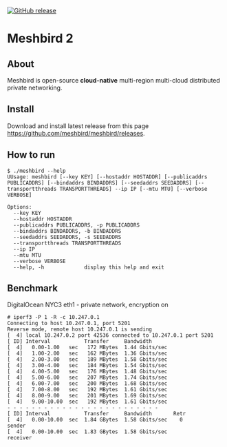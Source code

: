 [![GitHub release](https://img.shields.io/github/release/meshbird/meshbird/all.svg?style=flat-square)](https://github.com/meshbird/meshbird/releases)

# Meshbird 2

## About

Meshbird is open-source **cloud-native** multi-region multi-cloud distributed private networking.

## Install

Download and install latest release from this page https://github.com/meshbird/meshbird/releases.

## How to run

```
$ ./meshbird --help
UUsage: meshbird [--key KEY] [--hostaddr HOSTADDR] [--publicaddrs PUBLICADDRS] [--bindaddrs BINDADDRS] [--seedaddrs SEEDADDRS] [--transportthreads TRANSPORTTHREADS] --ip IP [--mtu MTU] [--verbose VERBOSE]

Options:
  --key KEY
  --hostaddr HOSTADDR
  --publicaddrs PUBLICADDRS, -p PUBLICADDRS
  --bindaddrs BINDADDRS, -b BINDADDRS
  --seedaddrs SEEDADDRS, -s SEEDADDRS
  --transportthreads TRANSPORTTHREADS
  --ip IP
  --mtu MTU
  --verbose VERBOSE
  --help, -h             display this help and exit
```

## Benchmark

DigitalOcean NYC3 eth1 - private network, encryption on

```
# iperf3 -P 1 -R -c 10.247.0.1                                          
Connecting to host 10.247.0.1, port 5201
Reverse mode, remote host 10.247.0.1 is sending
[  4] local 10.247.0.2 port 42536 connected to 10.247.0.1 port 5201
[ ID] Interval           Transfer     Bandwidth
[  4]   0.00-1.00   sec   172 MBytes  1.44 Gbits/sec                  
[  4]   1.00-2.00   sec   162 MBytes  1.36 Gbits/sec                  
[  4]   2.00-3.00   sec   189 MBytes  1.58 Gbits/sec                  
[  4]   3.00-4.00   sec   184 MBytes  1.54 Gbits/sec                  
[  4]   4.00-5.00   sec   176 MBytes  1.48 Gbits/sec                  
[  4]   5.00-6.00   sec   207 MBytes  1.74 Gbits/sec                  
[  4]   6.00-7.00   sec   200 MBytes  1.68 Gbits/sec                  
[  4]   7.00-8.00   sec   192 MBytes  1.61 Gbits/sec                  
[  4]   8.00-9.00   sec   201 MBytes  1.69 Gbits/sec                  
[  4]   9.00-10.00  sec   192 MBytes  1.61 Gbits/sec                  
- - - - - - - - - - - - - - - - - - - - - - - - -
[ ID] Interval           Transfer     Bandwidth       Retr
[  4]   0.00-10.00  sec  1.84 GBytes  1.58 Gbits/sec    0             sender
[  4]   0.00-10.00  sec  1.83 GBytes  1.58 Gbits/sec                  receiver
```
